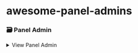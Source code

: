 # awesome-panel-admins
### 🗃️ Panel Admin

<details>
<summary>View Panel Admin</summary>

#### CSS

- [Bootsrap](https://startbootstrap.com/theme/sb-admin-2)

#### JavaScript

- [Vue.js](JavaScript/)
- [Angular.js](JavaScript/redis.sh)
- [React.js](JavaScript/redis.sh)
- [Redis](JavaScript/redis.sh)

#### PHP

- [Laravel](PHP/redis.sh)

</details>

